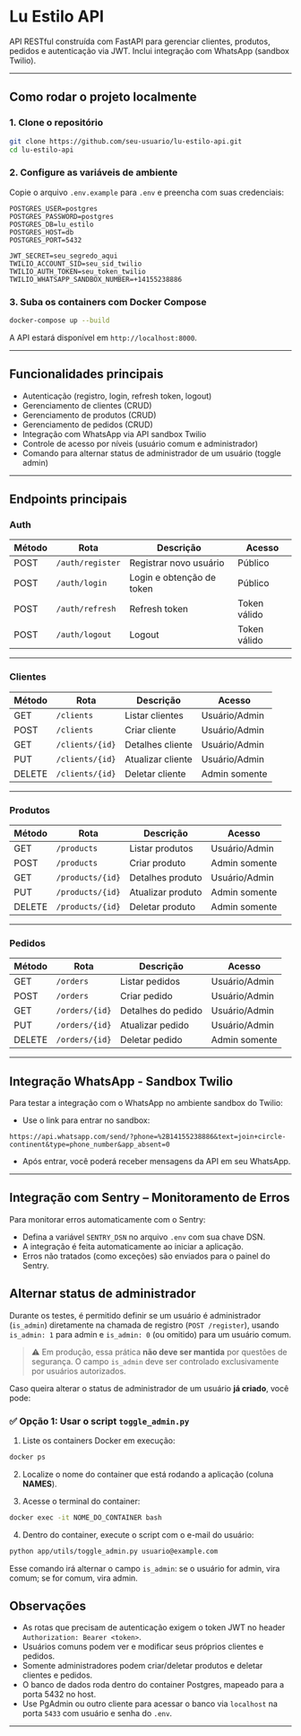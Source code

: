 # Lu Estilo API

API RESTful construída com FastAPI para gerenciar clientes, produtos, pedidos e autenticação via JWT. Inclui integração com WhatsApp (sandbox Twilio).

---

## Como rodar o projeto localmente

### 1. Clone o repositório

```bash
git clone https://github.com/seu-usuario/lu-estilo-api.git
cd lu-estilo-api
```

### 2. Configure as variáveis de ambiente

Copie o arquivo `.env.example` para `.env` e preencha com suas credenciais:

```env
POSTGRES_USER=postgres
POSTGRES_PASSWORD=postgres
POSTGRES_DB=lu_estilo
POSTGRES_HOST=db
POSTGRES_PORT=5432

JWT_SECRET=seu_segredo_aqui
TWILIO_ACCOUNT_SID=seu_sid_twilio
TWILIO_AUTH_TOKEN=seu_token_twilio
TWILIO_WHATSAPP_SANDBOX_NUMBER=+14155238886
```

### 3. Suba os containers com Docker Compose

```bash
docker-compose up --build
```

A API estará disponível em `http://localhost:8000`.

---

## Funcionalidades principais

- Autenticação (registro, login, refresh token, logout)
- Gerenciamento de clientes (CRUD)
- Gerenciamento de produtos (CRUD)
- Gerenciamento de pedidos (CRUD)
- Integração com WhatsApp via API sandbox Twilio
- Controle de acesso por níveis (usuário comum e administrador)
- Comando para alternar status de administrador de um usuário (toggle admin)

---

## Endpoints principais

### Auth

| Método | Rota             | Descrição                  | Acesso        |
|--------|------------------|----------------------------|---------------|
| POST   | `/auth/register` | Registrar novo usuário     | Público       |
| POST   | `/auth/login`    | Login e obtenção de token  | Público       |
| POST   | `/auth/refresh`  | Refresh token              | Token válido  |
| POST   | `/auth/logout`   | Logout                     | Token válido  |

---

### Clientes

| Método | Rota            | Descrição                 | Acesso           |
|--------|-----------------|---------------------------|------------------|
| GET    | `/clients`      | Listar clientes           | Usuário/Admin    |
| POST   | `/clients`      | Criar cliente             | Usuário/Admin    |
| GET    | `/clients/{id}` | Detalhes cliente          | Usuário/Admin    |
| PUT    | `/clients/{id}` | Atualizar cliente         | Usuário/Admin    |
| DELETE | `/clients/{id}` | Deletar cliente           | Admin somente    |

---

### Produtos

| Método | Rota             | Descrição                 | Acesso           |
|--------|------------------|---------------------------|------------------|
| GET    | `/products`      | Listar produtos           | Usuário/Admin    |
| POST   | `/products`      | Criar produto             | Admin somente    |
| GET    | `/products/{id}` | Detalhes produto          | Usuário/Admin    |
| PUT    | `/products/{id}` | Atualizar produto         | Admin somente    |
| DELETE | `/products/{id}` | Deletar produto           | Admin somente    |

---

### Pedidos

| Método | Rota            | Descrição                  | Acesso           |
|--------|-----------------|----------------------------|------------------|
| GET    | `/orders`       | Listar pedidos             | Usuário/Admin    |
| POST   | `/orders`       | Criar pedido               | Usuário/Admin    |
| GET    | `/orders/{id}`  | Detalhes do pedido         | Usuário/Admin    |
| PUT    | `/orders/{id}`  | Atualizar pedido           | Usuário/Admin    |
| DELETE | `/orders/{id}`  | Deletar pedido             | Admin somente    |

---

## Integração WhatsApp - Sandbox Twilio

Para testar a integração com o WhatsApp no ambiente sandbox do Twilio:

- Use o link para entrar no sandbox:

```
https://api.whatsapp.com/send/?phone=%2B14155238886&text=join+circle-continent&type=phone_number&app_absent=0
```

- Após entrar, você poderá receber mensagens da API em seu WhatsApp.

---

## Integração com Sentry – Monitoramento de Erros

Para monitorar erros automaticamente com o Sentry:

- Defina a variável `SENTRY_DSN` no arquivo `.env` com sua chave DSN.
- A integração é feita automaticamente ao iniciar a aplicação.
- Erros não tratados (como exceções) são enviados para o painel do Sentry.

## Alternar status de administrador

Durante os testes, é permitido definir se um usuário é administrador (`is_admin`) diretamente na chamada de registro (`POST /register`), usando `is_admin: 1` para admin e `is_admin: 0` (ou omitido) para um usuário comum.

> ⚠️ Em produção, essa prática **não deve ser mantida** por questões de segurança. O campo `is_admin` deve ser controlado exclusivamente por usuários autorizados.

Caso queira alterar o status de administrador de um usuário **já criado**, você pode:

### ✅ Opção 1: Usar o script `toggle_admin.py`

1. Liste os containers Docker em execução:

```bash
docker ps
```

2. Localize o nome do container que está rodando a aplicação (coluna **NAMES**).

3. Acesse o terminal do container:

```bash
docker exec -it NOME_DO_CONTAINER bash
```

4. Dentro do container, execute o script com o e-mail do usuário:

```bash
python app/utils/toggle_admin.py usuario@example.com
```

Esse comando irá alternar o campo `is_admin`: se o usuário for admin, vira comum; se for comum, vira admin.

## Observações

- As rotas que precisam de autenticação exigem o token JWT no header `Authorization: Bearer <token>`.
- Usuários comuns podem ver e modificar seus próprios clientes e pedidos.
- Somente administradores podem criar/deletar produtos e deletar clientes e pedidos.
- O banco de dados roda dentro do container Postgres, mapeado para a porta 5432 no host.
- Use PgAdmin ou outro cliente para acessar o banco via `localhost` na porta `5433` com usuário e senha do `.env`.

---